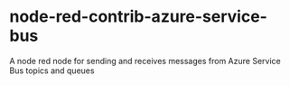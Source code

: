 # node-red-contrib-azure-service-bus
A node red node for sending and receives messages from Azure Service Bus topics and queues
